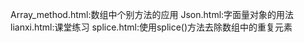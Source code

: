 Array_method.html:数组中个别方法的应用
Json.html:字面量对象的用法
lianxi.html:课堂练习
splice.html:使用splice()方法去除数组中的重复元素
